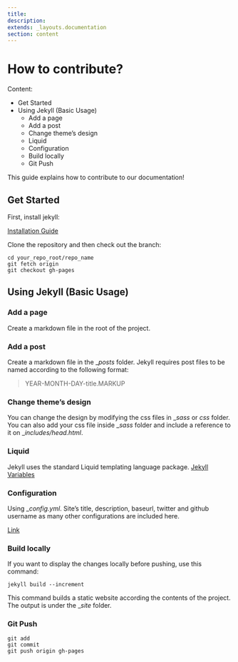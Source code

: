 ```yaml
---
title:
description:
extends: _layouts.documentation
section: content
---
```


# How to contribute?

Content: 
-   Get Started
-   Using Jekyll (Basic Usage)
    -   Add a page
    -   Add a post
    -   Change theme’s design
    -   Liquid
    -   Configuration
    -   Build locally
    -   Git Push

This guide explains how to contribute to our documentation!

## Get Started

First, install jekyll:

[Installation Guide](https://jekyllrb.com/docs/installation/)

Clone the repository and then check out the branch:

```
cd your_repo_root/repo_name
git fetch origin
git checkout gh-pages

```

  

## Using Jekyll (Basic Usage)

### Add a page

Create a markdown file in the root of the project.

### Add a post

Create a markdown file in the  __posts_  folder. Jekyll requires post files to be named according to the following format:

> YEAR-MONTH-DAY-title.MARKUP

### Change theme’s design

You can change the design by modifying the css files in  __sass_  or  _css_  folder. You can also add your css file inside  __sass_  folder and include a reference to it on  __includes/head.html_.

### Liquid

Jekyll uses the standard Liquid templating language package.  [Jekyll Variables](https://jekyllrb.com/docs/variables/)

### Configuration

Using  __config.yml_. Site’s title, description, baseurl, twitter and github username as many other configurations are included here.

[Link](https://jekyllrb.com/docs/configuration/)

### Build locally

If you want to display the changes locally before pushing, use this command:

```
jekyll build --increment

```

This command builds a static website according the contents of the project. The output is under the  __site_  folder.

### Git Push

```
git add
git commit
git push origin gh-pages
```
